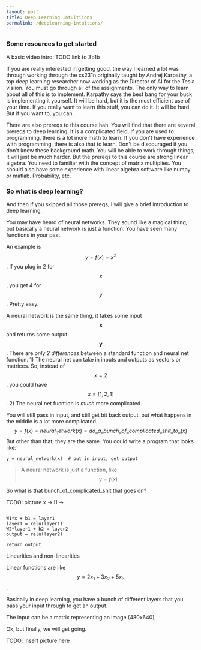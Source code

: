```yaml
---
layout: post
title: Deep Learning Intuitiions
permalink: /deeplearning-intuitions/
---
```




### Some resources to get started

A basic video intro: TODO link to 3b1b

If you are really interested in getting good, the way I learned a lot was
through working through the cs231n originally taught by Andrej Karpathy,
a top deep learning researcher now working as the Director of AI for the
Tesla visiion.  You must go through all of the assignments.  The only way to
learn about all of this is to implement.  Karpathy says the best bang for your
buck is implementing it yourself.  It will be hard, but it is the most
efficient use of your time.  If you really want to learn this stuff, you can
do it.  It will be hard.  But if you want to, you can.

There are also prereqs to this course hah.  You will find that there are
several prereqs to deep learning.  It is a complicated field.  If you are
used to programming, there is a lot more math to learn. If you don't have
experience with programming, there is also that to learn.  Don't be discouraged
if you don't know these background math.  You will be able to work through
things, it will just be much harder.  But the prereqs to this course are
strong linear algebra.  You need to familiar with the concept of matrix
multiplies.  You should also have some experience with linear algebra software
like numpy or matlab.  Probability, etc.


### So what is deep learning?

And then if you skipped all those prereqs, I will give a brief introduction
to deep learning.

You may have heard of neural networks.  They sound like a magical thing,
but basically a neural network is just a function.  You have seen many functions
in your past.

An example is $$y = f(x) = x^2$$.  If you plug in 2 for $$x$$, you get 4 for $$y$$.
Pretty easy.


A neural network is the same thing, it takes some input $$\textbf{x}$$ and
returns some output $$\textbf{y}$$.  There are *only 2 differences* between
a standard function and neural net function.  1) The neural net can take in
inputs and outputs as vectors or matrices. So, instead of $$x = 2$$, you could
have $$x = [1, 2, 1]$$.  2) The neural net fucntion is *much* more complicated.

You will still pass in input, and still get bit back output, but what happens
in the middle is a lot more complicated.
$$y = f(x) = neural_network(x) = do\_a\_bunch\_of\_complicated\_shit\_to\_(x)$$
But other than that, they are the same.  You could write a program that looks
like:

```
y = neural_network(x)  # put in input, get output
```

> A neural network is just a function, like $$y = f(x)$$


So what is that bunch_of_complicated_shit that goes on?

TODO: picture
x -> l1 ->

```

W1*x + b1 = layer1
layer1 = relu(layer1)
W2*layer1 + b2 = layer2
output = relu(layer2)

return output

```

Linearities and non-linearities

Linear functions are like $$y = 2x_1 + 3x_2 + 5x_3$$.


Basically in deep learning, you have a bunch of different layers that you
pass your input through to get an output.

The input can be a matrix representing an image (480x640),



Ok, but finally, we will get going.


TODO: insert picture here
